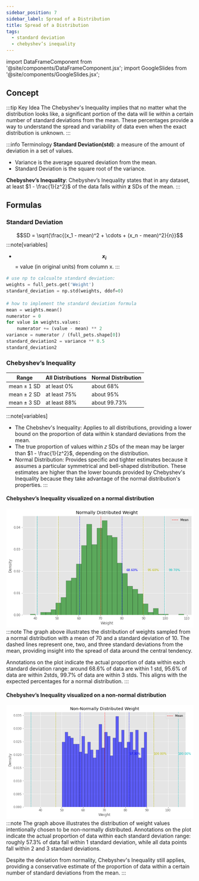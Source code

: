 ```yaml
---
sidebar_position: 7
sidebar_label: Spread of a Distribution
title: Spread of a Distribution
tags: 
  - standard deviation
  - chebyshev’s inequality
---
```


import DataFrameComponent from '@site/components/DataFrameComponent.jsx';
import GoogleSlides from '@site/components/GoogleSlides.jsx';

## Concept

:::tip Key Idea
The Chebyshev's Inequality implies that no matter what the distribution looks like, a significant portion of the data will lie within a certain number of standard deviations from the mean. These percentages provide a way to understand the spread and variability of data even when the exact distribution is unknown.
:::


:::info Terminology
**Standard Deviation(std)**: a measure of the amount of deviation in a set of values. 
- Variance is the average squared deviation from the mean.
- Standard Deviation is the square root of the variance. 

**Chebyshev’s Inequality**: Chebyshev’s Inequality states that in any dataset, at least $1 - \frac{1}{z^2}$ of the
data falls within **z** SDs of the mean.
:::

## Formulas 

### Standard Deviation 

$$SD = \sqrt{\frac{(x_1 - mean)^2  +  \cdots  +  (x_n - mean)^2}{n}}$$
:::note[variables]
- **$$x_{i}$$** = value (in original units) from column x.
:::

```python
# use np to calcualte standard deviation: 
weights = full_pets.get('Weight')
standard_deviation = np.std(weights, ddof=0)

# how to implement the standard deviation formula
mean = weights.mean()
numerator = 0
for value in weights.values:
    numerator += (value - mean) ** 2
variance = numerator / (full_pets.shape[0])
standard_deviation2 = variance ** 0.5 
standard_deviation2
```
### Chebyshev’s Inequality
| Range | All Distributions | Normal Distribution |
|-------|-------------------|---------------------|
| mean ± 1 SD | at least 0% | about 68% |
| mean ± 2 SD | at least 75% | about 95% |
| mean ± 3 SD | at least 88% | about 99.73% |
:::note[variables]
- The Chebshev's Inequality: Applies to all distributions, providing a lower bound on the proportion of data within 
k standard deviations from the mean. 
- The true proportion of values within 𝑧 SDs of the mean may be larger than  $1 - \frac{1}{z^2}$, depending on the distribution.
- Normal Distribution: Provides specific and tighter estimates because it assumes a particular symmetrical and bell-shaped distribution. These estimates are higher than the lower bounds provided by Chebyshev's Inequality because they take advantage of the normal distribution's properties.
:::

#### Chebyshev’s Inequality visualized on a normal distribution 
![Curve](/img/statistical-inference-plots/chebyshev-normal.png)
:::note
The graph above illustrates the distribution of weights sampled from a normal distribution with a mean of 70 and a standard deviation of 10. The dashed lines represent one, two, and three standard deviations from the mean, providing insight into the spread of data around the central tendency. 

Annotations on the plot indicate the actual proportion of data within each standard deviation range: around 68.6% of data are within 1 std, 95.6% of data are within 2stds, 99.7% of data are within 3 stds. 
This aligns with the expected percentages for a normal distribution.
:::

#### Chebyshev’s Inequality visualized on a non-normal distribution 
![Curve](/img/statistical-inference-plots/chebyshev-notnormal.png)
:::note
The graph above illustrates the distribution of weight values intentionally chosen to be non-normally distributed. Annotations on the plot indicate the actual proportion of data within each standard deviation range: roughly 57.3% of data fall within 1 standard deviation, while all data points fall within 2 and 3 standard deviations.

Despite the deviation from normality, Chebyshev's Inequality still applies, providing a conservative estimate of the proportion of data within a certain number of standard deviations from the mean.
:::